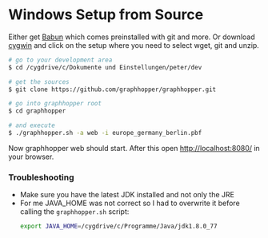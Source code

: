 # Windows Setup from Source

Either get [Babun](http://babun.github.io/) which comes preinstalled with git and more. Or download [cygwin](http://www.cygwin.com/) and click on the setup where you need to select wget, git and unzip.

```bash
# go to your development area
$ cd /cygdrive/c/Dokumente und Einstellungen/peter/dev

# get the sources
$ git clone https://github.com/graphhopper/graphhopper.git

# go into graphhopper root
$ cd graphhopper

# and execute
$ ./graphhopper.sh -a web -i europe_germany_berlin.pbf
```

Now graphhopper web should start. After this open [http://localhost:8080/](http://localhost:8080/) in your browser.

### Troubleshooting
 * Make sure you have the latest JDK installed and not only the JRE
 * For me JAVA_HOME was not correct so I had to overwrite it before calling
   the `graphhopper.sh` script:
   ```bash
   export JAVA_HOME=/cygdrive/c/Programme/Java/jdk1.8.0_77
   ```
